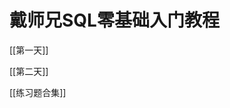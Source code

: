 # 戴师兄SQL零基础入门教程
[[第一天]]  
                            
[[第二天]]  
                        
[[练习题合集]]  
                       